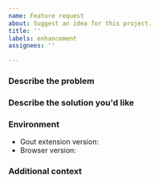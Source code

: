 ```yaml
---
name: Feature request
about: Suggest an idea for this project.
title: ''
labels: enhancement
assignees: ''

---
```


### Describe the problem

<!-- A clear and concise description of what the problem is. Ex. I'm always
     frustrated when [...] -->

### Describe the solution you'd like

<!-- A clear and concise description of what you want to happen. -->

### Environment

- Gout extension version<!-- e.g. 0.9.1 -->:
- Browser version<!-- e.g. Chrome 110.0.5481.100, Firefox 110.0 -->:

### Additional context

<!-- Add any other context or screenshots about the feature request here. -->
